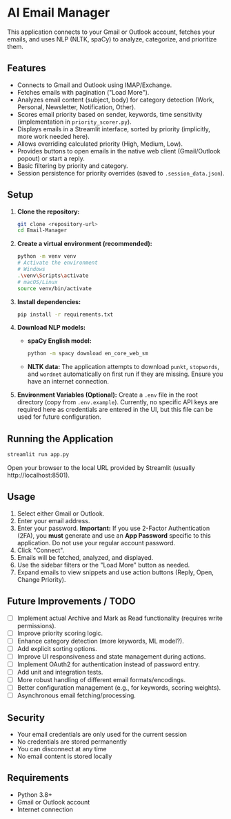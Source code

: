 # AI Email Manager

This application connects to your Gmail or Outlook account, fetches your emails,
and uses NLP (NLTK, spaCy) to analyze, categorize, and prioritize them.

## Features

- Connects to Gmail and Outlook using IMAP/Exchange.
- Fetches emails with pagination ("Load More").
- Analyzes email content (subject, body) for category detection (Work, Personal, Newsletter, Notification, Other).
- Scores email priority based on sender, keywords, time sensitivity (implementation in `priority_scorer.py`).
- Displays emails in a Streamlit interface, sorted by priority (implicitly, more work needed here).
- Allows overriding calculated priority (High, Medium, Low).
- Provides buttons to open emails in the native web client (Gmail/Outlook popout) or start a reply.
- Basic filtering by priority and category.
- Session persistence for priority overrides (saved to `.session_data.json`).

## Setup

1.  **Clone the repository:**
    ```bash
    git clone <repository-url>
    cd Email-Manager
    ```

2.  **Create a virtual environment (recommended):**
    ```bash
    python -m venv venv
    # Activate the environment
    # Windows
    .\venv\Scripts\activate
    # macOS/Linux
    source venv/bin/activate
    ```

3.  **Install dependencies:**
    ```bash
    pip install -r requirements.txt
    ```

4.  **Download NLP models:**
    *   **spaCy English model:**
        ```bash
        python -m spacy download en_core_web_sm
        ```
    *   **NLTK data:** The application attempts to download `punkt`, `stopwords`, and `wordnet` automatically on first run if they are missing. Ensure you have an internet connection.

5.  **Environment Variables (Optional):**
    Create a `.env` file in the root directory (copy from `.env.example`). Currently, no specific API keys are required here as credentials are entered in the UI, but this file can be used for future configuration.

## Running the Application

```bash
streamlit run app.py
```

Open your browser to the local URL provided by Streamlit (usually http://localhost:8501).

## Usage

1.  Select either Gmail or Outlook.
2.  Enter your email address.
3.  Enter your password. **Important:** If you use 2-Factor Authentication (2FA), you **must** generate and use an **App Password** specific to this application. Do not use your regular account password.
4.  Click "Connect".
5.  Emails will be fetched, analyzed, and displayed.
6.  Use the sidebar filters or the "Load More" button as needed.
7.  Expand emails to view snippets and use action buttons (Reply, Open, Change Priority).

## Future Improvements / TODO

- [ ] Implement actual Archive and Mark as Read functionality (requires write permissions).
- [ ] Improve priority scoring logic.
- [ ] Enhance category detection (more keywords, ML model?).
- [ ] Add explicit sorting options.
- [ ] Improve UI responsiveness and state management during actions.
- [ ] Implement OAuth2 for authentication instead of password entry.
- [ ] Add unit and integration tests.
- [ ] More robust handling of different email formats/encodings.
- [ ] Better configuration management (e.g., for keywords, scoring weights).
- [ ] Asynchronous email fetching/processing.

## Security

- Your email credentials are only used for the current session
- No credentials are stored permanently
- You can disconnect at any time
- No email content is stored locally

## Requirements

- Python 3.8+
- Gmail or Outlook account
- Internet connection
